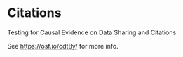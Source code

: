 # Citations
Testing for Causal Evidence on Data Sharing and Citations

See https://osf.io/cdt8y/ for more info.
